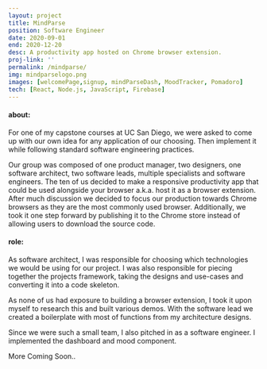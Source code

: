 ```yaml
---
layout: project
title: MindParse
position: Software Engineer
date: 2020-09-01
end: 2020-12-20
desc: A productivity app hosted on Chrome browser extension.
proj-link: ''
permalink: /mindparse/
img: mindparselogo.png
images: [welcomePage,signup, mindParseDash, MoodTracker, Pomadoro]
tech: [React, Node.js, JavaScript, Firebase]
---
```

<!-- image carousel -->
#### about:
 For one of my capstone courses at UC San Diego, we were asked to come up with our own idea for any application of our choosing. Then implement it while following standard software engineering practices.

Our group was composed of one product manager, two designers, one software architect, two software leads, multiple specialists and software engineers.
The ten of us decided to make a responsive productivity app that could be used alongside your browser a.k.a. host it as a browser extension. After much discussion we decided to focus our production towards Chrome browsers as they are the most commonly used browser. 
Additionally, we took it one step forward by publishing it to the Chrome store instead of allowing users to download the source code.

<!-- #### role-desc:  -->
#### role:
As software architect, I was responsible for choosing which technologies we would be using for our project. I was also responsible for piecing together the projects framework, taking the designs and use-cases and converting it into a code skeleton. 

As none of us had exposure to building a browser extension, I took it upon myself to research this and built various demos. With the software lead we created a boilerplate with most of functions from my architecture designs.

Since we were such a small team, I also pitched in as a software engineer. I implemented the dashboard and mood component. 

More Coming Soon..
